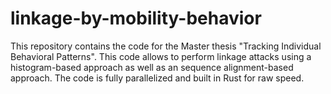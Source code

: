 # linkage-by-mobility-behavior
This repository contains the code for the Master thesis "Tracking Individual Behavioral Patterns". This code allows to perform linkage attacks using a histogram-based approach as well as an sequence alignment-based approach. The code is fully parallelized and built in Rust for raw speed.
